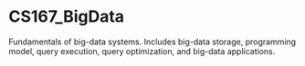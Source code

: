 # CS167_BigData
Fundamentals of big-data systems. Includes big-data storage, programming model, query execution, query optimization, and big-data applications.
